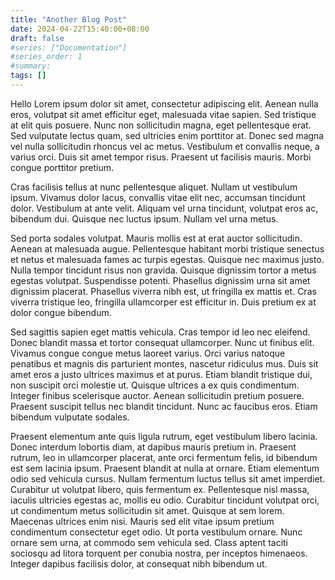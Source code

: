 ```yaml
---
title: "Another Blog Post"
date: 2024-04-22T15:40:00+08:00
draft: false
#series: ["Documentation"]
#series_order: 1
#summary: 
tags: []
---
```


Hello
Lorem ipsum dolor sit amet, consectetur adipiscing elit. Aenean nulla eros, volutpat sit amet efficitur eget, malesuada vitae sapien. Sed tristique at elit quis posuere. Nunc non sollicitudin magna, eget pellentesque erat. Sed vulputate lectus quam, sed ultricies enim porttitor at. Donec sed magna vel nulla sollicitudin rhoncus vel ac metus. Vestibulum et convallis neque, a varius orci. Duis sit amet tempor risus. Praesent ut facilisis mauris. Morbi congue porttitor pretium.

Cras facilisis tellus at nunc pellentesque aliquet. Nullam ut vestibulum ipsum. Vivamus dolor lacus, convallis vitae elit nec, accumsan tincidunt dolor. Vestibulum at ante velit. Aliquam vel urna tincidunt, volutpat eros ac, bibendum dui. Quisque nec luctus ipsum. Nullam vel urna metus.

Sed porta sodales volutpat. Mauris mollis est at erat auctor sollicitudin. Aenean at malesuada augue. Pellentesque habitant morbi tristique senectus et netus et malesuada fames ac turpis egestas. Quisque nec maximus justo. Nulla tempor tincidunt risus non gravida. Quisque dignissim tortor a metus egestas volutpat. Suspendisse potenti. Phasellus dignissim urna sit amet dignissim placerat. Phasellus viverra nibh est, ut fringilla ex mattis et. Cras viverra tristique leo, fringilla ullamcorper est efficitur in. Duis pretium ex at dolor congue bibendum.

Sed sagittis sapien eget mattis vehicula. Cras tempor id leo nec eleifend. Donec blandit massa et tortor consequat ullamcorper. Nunc ut finibus elit. Vivamus congue congue metus laoreet varius. Orci varius natoque penatibus et magnis dis parturient montes, nascetur ridiculus mus. Duis sit amet eros a justo ultrices maximus et at purus. Etiam blandit tristique dui, non suscipit orci molestie ut. Quisque ultrices a ex quis condimentum. Integer finibus scelerisque auctor. Aenean sollicitudin pretium posuere. Praesent suscipit tellus nec blandit tincidunt. Nunc ac faucibus eros. Etiam bibendum vulputate sodales.

Praesent elementum ante quis ligula rutrum, eget vestibulum libero lacinia. Donec interdum lobortis diam, at dapibus mauris pretium in. Praesent rutrum, leo in ullamcorper placerat, ante orci fermentum felis, id bibendum est sem lacinia ipsum. Praesent blandit at nulla at ornare. Etiam elementum odio sed vehicula cursus. Nullam fermentum luctus tellus sit amet imperdiet. Curabitur ut volutpat libero, quis fermentum ex. Pellentesque nisl massa, iaculis ultricies egestas ac, mollis eu odio. Curabitur tincidunt volutpat orci, ut condimentum metus sollicitudin sit amet. Quisque at sem lorem. Maecenas ultrices enim nisi. Mauris sed elit vitae ipsum pretium condimentum consectetur eget odio. Ut porta vestibulum ornare. Nunc ornare sem urna, at commodo sem vehicula sed. Class aptent taciti sociosqu ad litora torquent per conubia nostra, per inceptos himenaeos. Integer dapibus facilisis dolor, at consequat nibh bibendum ut.





